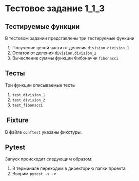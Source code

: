 # Тестовое задание 1_1_3
## Тестируемые функции
В тестовом задании представлены три тестируемые функции
1. Получение целой части от деления `division.division_1`
2. Остаток от деления `division.division_2`
3. Вычесление суммы функции Фибоначчи `fibonacci`
## Тесты
Три функции описываемые тесты
1. `test_division_1` 
2. `test_division_2`
3. `test_fibonacci`
##  Fixture
В файле `conftest` указаны фикстуры.

## Pytest
Запуск происходит следующим образом:
1. В терминале переходим в директорию папки проекта
2. Вворим `pytest -s -v`

